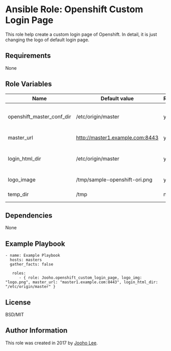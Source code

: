 Ansible Role: Openshift Custom Login Page
=========

This role help create a custom login page of Openshift.
In detail, it is just changing the logo of default login page.

Requirements
------------
None

Role Variables
--------------

| Name                      | Default value                         |        Requird       | Description                                                                 |
|---------------------------|---------------------------------------|----------------------|-----------------------------------------------------------------------------|
| openshift_master_conf_dir | /etc/origin/master                    |         yes          | Where openshift configuation dir is                                         |
| master_url                | http://master1.example.com:8443       |         yes          | API Server URL                                                              |
| login_html_dir            | /etc/origin/master                    |         yes          | Where new login html page will locate                                       |
| logo_image                | /tmp/sample-openshift-ori.png         |         yes          | Logo image path                                                             |
| temp_dir                  | /tmp                                  |         no           | Temp directory                                                              |


Dependencies
------------

None



Example Playbook
----------------
~~~
- name: Example Playbook
  hosts: masters
  gather_facts: false

   roles:
      - { role: Jooho.openshift_custom_login_page, logo_img: "logo.png", master_url: "master1.example.com:8443", login_html_dir: "/etc/origin/master" }

~~~

License
-------

BSD/MIT

Author Information
------------------

This role was created in 2017 by [Jooho Lee](http://github.com/jooho).

